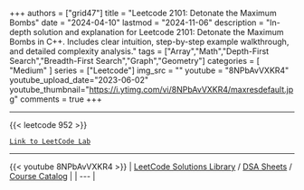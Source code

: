 
+++
authors = ["grid47"]
title = "Leetcode 2101: Detonate the Maximum Bombs"
date = "2024-04-10"
lastmod = "2024-11-06"
description = "In-depth solution and explanation for Leetcode 2101: Detonate the Maximum Bombs in C++. Includes clear intuition, step-by-step example walkthrough, and detailed complexity analysis."
tags = ["Array","Math","Depth-First Search","Breadth-First Search","Graph","Geometry"]
categories = [
    "Medium"
]
series = ["Leetcode"]
img_src = ""
youtube = "8NPbAvVXKR4"
youtube_upload_date="2023-06-02"
youtube_thumbnail="https://i.ytimg.com/vi/8NPbAvVXKR4/maxresdefault.jpg"
comments = true
+++



---
{{< leetcode 952 >}}

[`Link to LeetCode Lab`](https://leetcode.com/problems/detonate-the-maximum-bombs/description/)

---
{{< youtube 8NPbAvVXKR4 >}}
| [LeetCode Solutions Library](https://grid47.xyz/leetcode/) / [DSA Sheets](https://grid47.xyz/sheets/) / [Course Catalog](https://grid47.xyz/courses/) |
| --- |
